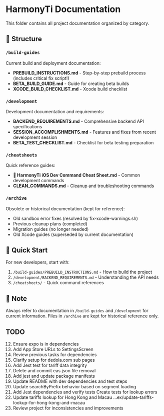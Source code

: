 # HarmonyTi Documentation

This folder contains all project documentation organized by category.

## 📁 Structure

### `/build-guides`
Current build and deployment documentation:
- **PREBUILD_INSTRUCTIONS.md** - Step-by-step prebuild process (includes critical fix script!)
- **BETA_BUILD_GUIDE.md** - Guide for creating beta builds
- **XCODE_BUILD_CHECKLIST.md** - Xcode build checklist

### `/development`
Development documentation and requirements:
- **BACKEND_REQUIREMENTS.md** - Comprehensive backend API specifications
- **SESSION_ACCOMPLISHMENTS.md** - Features and fixes from recent development session
- **BETA_TEST_CHECKLIST.md** - Checklist for beta testing preparation

### `/cheatsheets`
Quick reference guides:
- **📱 HarmonyTi iOS Dev Command Cheat Sheet.md** - Common development commands
- **CLEAN_COMMANDS.md** - Cleanup and troubleshooting commands

### `/archive`
Obsolete or historical documentation (kept for reference):
- Old sandbox error fixes (resolved by fix-xcode-warnings.sh)
- Previous cleanup plans (completed)
- Migration guides (no longer needed)
- Old Xcode guides (superseded by current documentation)

## 🚀 Quick Start

For new developers, start with:
1. `/build-guides/PREBUILD_INSTRUCTIONS.md` - How to build the project
2. `/development/BACKEND_REQUIREMENTS.md` - Understanding the API needs
3. `/cheatsheets/` - Quick command references

## 📝 Note

Always refer to documentation in `/build-guides` and `/development` for current information.
Files in `/archive` are kept for historical reference only.

## TODO
12. Ensure expo is in dependencies
11. Add App Store URLs to SettingsScreen
10. Review previous tasks for dependencies
9. Clarify setup for dedola.com sub pages
8. Add Jest test for tariff data integrity
7. Delete and commit eas.json file removal
6. Add jest and update package manifests
5. Update README with dev dependencies and test steps
4. Update searchByPrefix behavior based on segment loading
3. Add Jest dependencies and verify tests
Create tests for lookup errors
2. Update tariffs lookup for Hong Kong and Macau
…ex/update-tariffs-lookup-for-hong-kong-and-macau
1. Review project for inconsistencies and improvements
